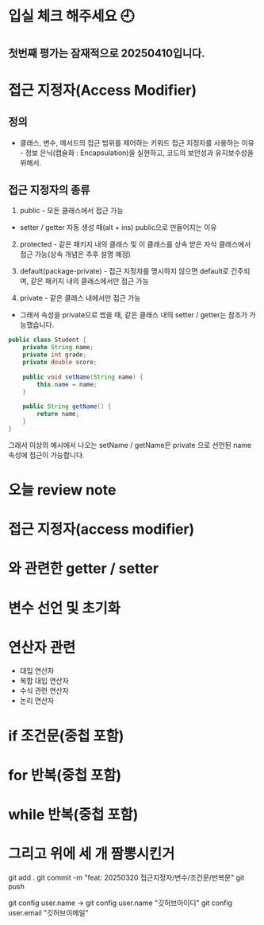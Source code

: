 # 입실 체크 해주세요 🕘

## 첫번째 평가는 잠재적으로 20250410입니다.

# 접근 지정자(Access Modifier)

## 정의 

- 클래스, 변수, 메서드의 접근 범위를 제어하는 키워드
접근 지정자를 사용하는 이유 - 정보 은닉(캡슐화 : 
Encapsulation)을 실현하고, 코드의 보안성과 유지보수성을 위해서.

## 접근 지정자의 종류
1. public - 모든 클래스에서 접근 가능
- setter / getter 자동 생성 때(alt + ins) 
public으로 만들어지는 이유

2. protected - 같은 패키지 내의 클래스 및 이 클래스를 상속 받은
자식 클래스에서 접근 가능(상속 개념은 추후 설명 예정)

3. default(package-private) - 접근 지정자를 명시하지 않으면
default로 간주되며, 같은 패키지 내의 클래스에서만 접근 가능

4. private - 같은 클래스 내에서만 접근 가능
- 그래서 속성을 private으로 썼을 때, 같은 클래스 내의
setter / getter는 참조가 가능했습니다.

```java
public class Student {
    private String name;
    private int grade;
    private double score;
    
    public void setName(String name) {
        this.name = name;
    }
    
    public String getName() {
        return name;
    }
}
```
그래서 이상의 예시에서 나오는 setName / getName은 private
으로 선언된 name 속성에 접근이 가능합니다.

# 오늘 review note

# 접근 지정자(access modifier)
# 와 관련한 getter / setter
# 변수 선언 및 초기화
# 연산자 관련
- 대입 연산자
- 복합 대입 연산자
- 수식 관련 연산자
- 논리 연산자
# if 조건문(중첩 포함)
# for 반복(중첩 포함)
# while 반복(중첩 포함)
# 그리고 위에 세 개 짬뽕시킨거

git add .
git commit -m "feat: 20250320 접근지정자/변수/조건문/반복문"
git push

git config user.name 
-> git config user.name "깃허브아이디"
git config user.email "깃허브이메일"